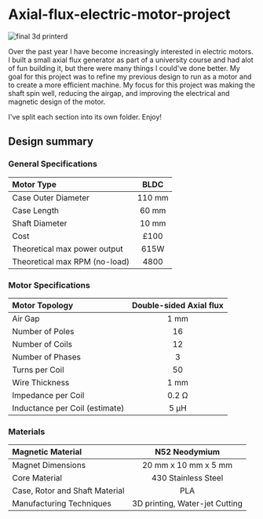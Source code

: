# Axial-flux-electric-motor-project

![final 3d printerd](https://github.com/user-attachments/assets/55846419-a8b6-457b-be80-7e71b974730b)

Over the past year I have become increasingly interested in electric motors. I built a small axial flux generator as part of a university course and had alot of fun building it, but there were many things I could've done better. My goal for this project was to refine my previous design to run as a motor and to create a more efficient machine. My focus for this project was making the shaft spin well, reducing the airgap, and improving the electrical and magnetic design of the motor.

I've split each section into its own folder. Enjoy!

## Design summary

### General Specifications

| Motor Type | BLDC |
|:-- | :--: |
| Case Outer Diameter | 110 mm | 
| Case Length | 60 mm |  
| Shaft Diameter | 10 mm |
| Cost | £100 | 
| Theoretical max power output | 615W |
| Theoretical max RPM (no-load) | 4800 |

### Motor Specifications 
| Motor Topology | Double-sided Axial flux |
|:-- | :--: |
| Air Gap | 1 mm | 
| Number of Poles | 16 |
| Number of Coils | 12 |
| Number of Phases | 3 | 
| Turns per Coil | 50 | 
| Wire Thickness | 1 mm | 
| Impedance per Coil | 0.2 &Omega; |
| Inductance per Coil (estimate) | 5 &micro;H |

### Materials 
| Magnetic Material | N52 Neodymium | 
|:-- | :--: |
| Magnet Dimensions | 20 mm x 10 mm x 5 mm | 
| Core Material | 430 Stainless Steel | 
| Case, Rotor and Shaft Material | PLA | 
| Manufacturing Techniques | 3D printing, Water-jet Cutting |  

 


